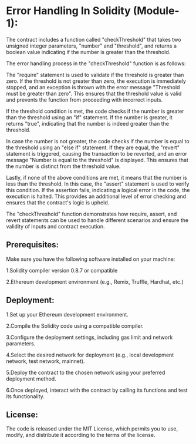 # Error Handling In Solidity (Module-1):
The contract includes a function called "checkThreshold" that takes two unsigned integer parameters, "number" and "threshold", and returns a boolean value indicating if the number is greater than the threshold.

The error handling process in the "checkThreshold" function is as follows:

The "require" statement is used to validate if the threshold is greater than zero. If the threshold is not greater than zero, the execution is immediately stopped, and an exception is thrown with the error message "Threshold must be greater than zero". This ensures that the threshold value is valid and prevents the function from proceeding with incorrect inputs.

If the threshold condition is met, the code checks if the number is greater than the threshold using an "if" statement. If the number is greater, it returns "true", indicating that the number is indeed greater than the threshold.

In case the number is not greater, the code checks if the number is equal to the threshold using an "else if" statement. If they are equal, the "revert" statement is triggered, causing the transaction to be reverted, and an error message "Number is equal to the threshold" is displayed. This ensures that the number is distinct from the threshold value.

Lastly, if none of the above conditions are met, it means that the number is less than the threshold. In this case, the "assert" statement is used to verify this condition. If the assertion fails, indicating a logical error in the code, the execution is halted. This provides an additional level of error checking and ensures that the contract's logic is upheld.

The "checkThreshold" function demonstrates how require, assert, and revert statements can be used to handle different scenarios and ensure the validity of inputs and contract execution.

## Prerequisites:
Make sure you have the following software installed on your machine:

1.Solidity compiler version 0.8.7 or compatible

2.Ethereum development environment (e.g., Remix, Truffle, Hardhat, etc.)

## Deployment:
1.Set up your Ethereum development environment.

2.Compile the Solidity code using a compatible compiler.

3.Configure the deployment settings, including gas limit and network parameters.

4.Select the desired network for deployment (e.g., local development network, test network, mainnet).

5.Deploy the contract to the chosen network using your preferred deployment method.

6.Once deployed, interact with the contract by calling its functions and test its functionality.

## License:
The code is released under the MIT License, which permits you to use, modify, and distribute it according to the terms of the license.
